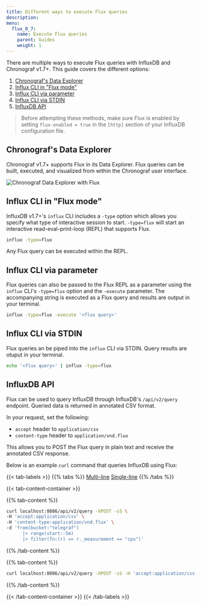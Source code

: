 ```yaml
---
title: Different ways to execute Flux queries
description:
menu:
  flux_0_7:
    name: Execute Flux queries
    parent: Guides
    weight: 1
---
```


There are multiple ways to execute Flux queries with InfluxDB and Chronograf v1.7+.
This guide covers the different options:

1. [Chronograf's Data Explorer](#chronograf-s-data-explorer)
2. [Influx CLI in "Flux mode"](#influx-cli-in-flux-mode)
3. [Influx CLI via parameter](#influx-cli-via-parameter)
4. [Influx CLI via STDIN](#influx-cli-via-stdin)
5. [InfluxDB API](#influxdb-api)

> Before attempting these methods, make sure Flux is enabled by setting
> `flux-enabled = true` in the `[http]` section of your InfluxDB configuration file.

## Chronograf's Data Explorer
Chronograf v1.7+ supports Flux in its Data Explorer.
Flux queries can be built, executed, and visualized from within the Chronograf user interface.

![Chronograf Data Explorer with Flux](/img/flux/flux-builder-start.gif)

## Influx CLI in "Flux mode"
InfluxDB v1.7+'s `influx` CLI includes a `-type` option which allows you specify
what type of interactive session to start.
`-type=flux` will start an interactive read-eval-print-loop (REPL) that supports Flux.

```bash
influx -type=flux
```

Any Flux query can be executed within the REPL.

## Influx CLI via parameter
Flux queries can also be passed to the Flux REPL as a parameter using the `influx` CLI's `-type=flux` option and the `-execute` parameter.
The accompanying string is executed as a Flux query and results are output in your terminal.

```bash
influx -type=flux -execute '<flux query>'
```

## Influx CLI via STDIN
Flux queries an be piped into the `influx` CLI via STDIN.
Query results are otuput in your terminal.

```bash
echo '<flux query>' | influx -type=flux
```

## InfluxDB API
Flux can be used to query InfluxDB through InfluxDB's `/api/v2/query` endpoint.
Queried data is returned in annotated CSV format.

In your request, set the following:

- `accept` header to `application/csv`
- `content-type` header to `application/vnd.flux`

This allows you to POST the Flux query in plain text and receive the annotated CSV response.

Below is an example `curl` command that queries InfluxDB using Flux:

{{< tab-labels >}}
{{% tabs %}}
[Multi-line](#)
[Single-line](#)
{{% /tabs %}}

{{< tab-content-container >}}

{{% tab-content %}}
```bash
curl localhost:8086/api/v2/query -XPOST -sS \
-H 'accept:application/csv' \
-H 'content-type:application/vnd.flux' \
-d 'from(bucket:"telegraf")
      |> range(start:-5m)
      |> filter(fn:(r) => r._measurement == "cpu")'
```
{{% /tab-content %}}

{{% tab-content %}}
```bash
curl localhost:8086/api/v2/query -XPOST -sS -H 'accept:application/csv' -H 'content-type:application/vnd.flux' -d 'from(bucket:"telegraf") |> range(start:-5m) |> filter(fn:(r) => r._measurement == "cpu")'
```
{{% /tab-content %}}

{{< /tab-content-container >}}
{{< /tab-labels >}}
